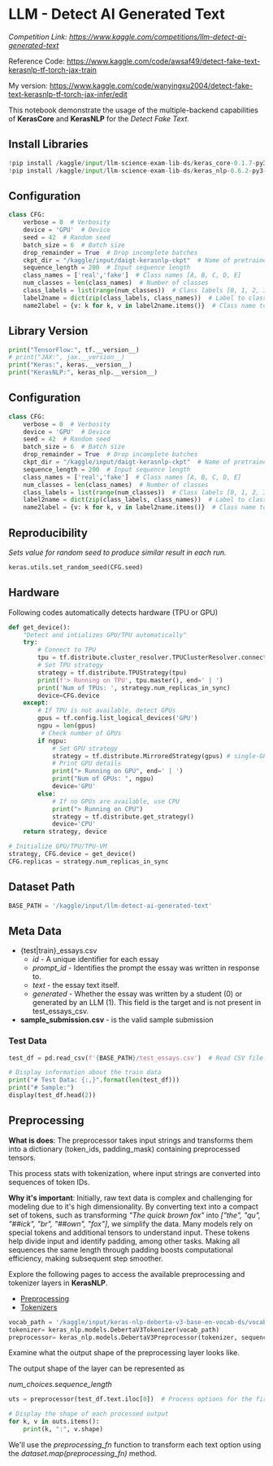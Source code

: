 # LLM - Detect AI Generated Text

*Competition Link: https://www.kaggle.com/competitions/llm-detect-ai-generated-text*

Reference Code: https://www.kaggle.com/code/awsaf49/detect-fake-text-kerasnlp-tf-torch-jax-train

My version: https://www.kaggle.com/code/wanyingxu2004/detect-fake-text-kerasnlp-tf-torch-jax-infer/edit



This notebook demonstrate the usage of the multiple-backend capabilities of **KerasCore** and **KerasNLP** for the *Detect Fake Text*.

## Install Libraries

```python
!pip install /kaggle/input/llm-science-exam-lib-ds/keras_core-0.1.7-py3-none-any.whl --no-deps
!pip install /kaggle/input/llm-science-exam-lib-ds/keras_nlp-0.6.2-py3-none-any.whl --no-deps
```



## Configuration

```python
class CFG:
    verbose = 0  # Verbosity
    device = 'GPU'  # Device
    seed = 42  # Random seed
    batch_size = 6  # Batch size
    drop_remainder = True  # Drop incomplete batches
    ckpt_dir = "/kaggle/input/daigt-kerasnlp-ckpt"  # Name of pretrained models
    sequence_length = 200  # Input sequence length
    class_names = ['real','fake']  # Class names [A, B, C, D, E]
    num_classes = len(class_names)  # Number of classes
    class_labels = list(range(num_classes))  # Class labels [0, 1, 2, 3, 4]
    label2name = dict(zip(class_labels, class_names))  # Label to class name mapping
    name2label = {v: k for k, v in label2name.items()}  # Class name to label mapping
```



## Library Version

```python
print("TensorFlow:", tf.__version__)
# print("JAX:", jax.__version__)
print("Keras:", keras.__version__)
print("KerasNLP:", keras_nlp.__version__)
```



## Configuration

```python
class CFG:
    verbose = 0  # Verbosity
    device = 'GPU'  # Device
    seed = 42  # Random seed
    batch_size = 6  # Batch size
    drop_remainder = True  # Drop incomplete batches
    ckpt_dir = "/kaggle/input/daigt-kerasnlp-ckpt"  # Name of pretrained models
    sequence_length = 200  # Input sequence length
    class_names = ['real','fake']  # Class names [A, B, C, D, E]
    num_classes = len(class_names)  # Number of classes
    class_labels = list(range(num_classes))  # Class labels [0, 1, 2, 3, 4Hi ]
    label2name = dict(zip(class_labels, class_names))  # Label to class name mapping
    name2label = {v: k for k, v in label2name.items()}  # Class name to label mapping
```



## Reproducibility

*Sets value for random seed to produce similar result in each run.*

```python
keras.utils.set_random_seed(CFG.seed)
```



## Hardware

Following codes automatically detects hardware (TPU or GPU)

```python
def get_device():
    "Detect and intializes GPU/TPU automatically"
    try:
        # Connect to TPU
        tpu = tf.distribute.cluster_resolver.TPUClusterResolver.connect() 
        # Set TPU strategy
        strategy = tf.distribute.TPUStrategy(tpu)
        print(f'> Running on TPU', tpu.master(), end=' | ')
        print('Num of TPUs: ', strategy.num_replicas_in_sync)
        device=CFG.device
    except:
        # If TPU is not available, detect GPUs
        gpus = tf.config.list_logical_devices('GPU')
        ngpu = len(gpus)
         # Check number of GPUs
        if ngpu:
            # Set GPU strategy
            strategy = tf.distribute.MirroredStrategy(gpus) # single-GPU or multi-GPU
            # Print GPU details
            print("> Running on GPU", end=' | ')
            print("Num of GPUs: ", ngpu)
            device='GPU'
        else:
            # If no GPUs are available, use CPU
            print("> Running on CPU")
            strategy = tf.distribute.get_strategy()
            device='CPU'
    return strategy, device
```



```python
# Initialize GPU/TPU/TPU-VM
strategy, CFG.device = get_device()
CFG.replicas = strategy.num_replicas_in_sync
```



## Dataset Path

```python
BASE_PATH = '/kaggle/input/llm-detect-ai-generated-text'
```



## Meta Data

+ {test|train}_essays.csv
  + *id* - A unique identifier for each essay
  + *prompt_id* - Identifies the prompt the essay was written in response to.
  + *text* - the essay text itself.
  + *generated* - Whether the essay was written by a student (0) or generated by an LLM (1). This field is the target and is not present in test_essays_csv.
+ **sample_submission.csv** - is the valid sample submission



### Test Data

```python
test_df = pd.read_csv(f'{BASE_PATH}/test_essays.csv')  # Read CSV file into a DataFrame

# Display information about the train data
print("# Test Data: {:,}".format(len(test_df)))
print("# Sample:")
display(test_df.head(2))
```



## Preprocessing

**What is does**: The preprocessor takes input strings and transforms them into a dictionary (token_ids, padding_mask) containing preprocessed tensors. 

This process stats with tokenization, where input strings are converted into sequences of token IDs.

**Why it's important**: Initially, raw text data is complex and challenging for modeling due to it's high dimensionality. By converting text into a compact set of tokens, such as transforming *"The quick brown fox"* into *["the", "qu", "##ick", "br", "##own", "fox"]*, we simplify the data.  Many models rely on special tokens and additional tensors to understand input. These tokens help divide input and identify padding, among other tasks. Making all sequences the same length through padding boosts computational efficiency, making subsequent step smoother.

Explore the following pages to access the available preprocessing and tokenizer layers in **KerasNLP**.

- [Preprocessing](https://keras.io/api/keras_nlp/preprocessing_layers/)
- [Tokenizers](https://keras.io/api/keras_nlp/tokenizers/)

```python
vocab_path = '/kaggle/input/keras-nlp-deberta-v3-base-en-vocab-ds/vocab.spm'
tokenizer= keras_nlp.models.DebertaV3Tokenizer(vocab_path)
preprocessor= keras_nlp.models.DebertaV3Preprocessor(tokenizer, sequence_length=CFG.sequence_length)
```

Examine what the output shape of the preprocessing layer looks like.

The output shape of the layer can be represented as

*num_choices.sequence_length*

```python
uts = preprocessor(test_df.text.iloc[0])  # Process options for the first row

# Display the shape of each processed output
for k, v in outs.items():
    print(k, ":", v.shape)
```

We'll use the *preprocessing_fn* function to transform each text option using the *dataset.map(preprocessing_fn)* method.



